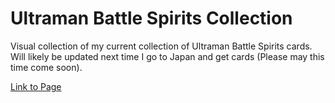 # Ultraman Battle Spirits Collection

Visual collection of my current collection of Ultraman Battle Spirits cards. Will likely be updated next time I go to Japan and get cards (Please may this time come soon).

<a href="https://ultradec.github.io/Battle-Spirits-Collection/" target="_blank">Link to Page</a>
